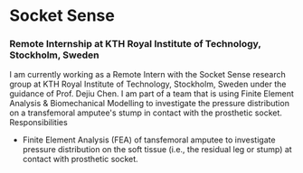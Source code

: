 # Socket Sense
### Remote Internship at KTH Royal Institute of Technology, Stockholm, Sweden
I am currently working as a Remote Intern with the Socket Sense research group at KTH Royal Institute of Technology, Stockholm, Sweden under the guidance of Prof. Dejiu Chen. I am part of a team that is using Finite Element Analysis & Biomechanical Modelling to investigate the pressure distribution on a transfemoral amputee's stump in contact with the prosthetic socket.
Responsibilities 
- Finite Element Analysis (FEA) of tansfemoral amputee to investigate pressure distribution on the soft tissue (i.e., the residual leg or stump) at contact with prosthetic socket.

